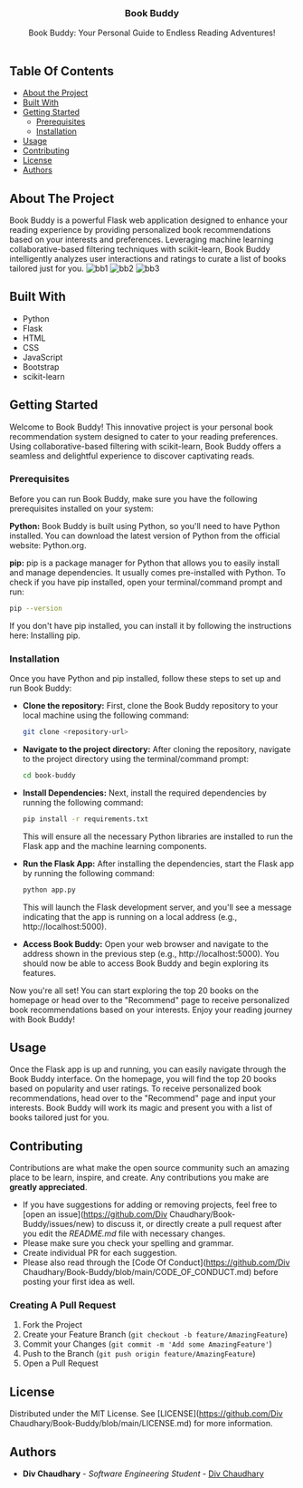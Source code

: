 <br/>
<p align="center">
  <h3 align="center">Book Buddy</h3>

  <p align="center">
    Book Buddy: Your Personal Guide to Endless Reading Adventures!
    <br/>
    <br/>
  </p>
</p>



## Table Of Contents

* [About the Project](#about-the-project)
* [Built With](#built-with)
* [Getting Started](#getting-started)
  * [Prerequisites](#prerequisites)
  * [Installation](#installation)
* [Usage](#usage)
* [Contributing](#contributing)
* [License](#license)
* [Authors](#authors)

## About The Project

Book Buddy is a powerful Flask web application designed to enhance your reading experience by providing personalized book recommendations based on your interests and preferences. Leveraging machine learning collaborative-based filtering techniques with scikit-learn, Book Buddy intelligently analyzes user interactions and ratings to curate a list of books tailored just for you.
![bb1](https://github.com/Div-Chaudhary/Book-Buddy/assets/100666304/dc4db062-370c-42c6-8ef0-8d860a828cb2)
![bb2](https://github.com/Div-Chaudhary/Book-Buddy/assets/100666304/92edd378-3ff5-4de7-97fc-5ef5d2a5f377)
![bb3](https://github.com/Div-Chaudhary/Book-Buddy/assets/100666304/5834d030-11c3-4dfb-9317-7f1cb4d0434b)

## Built With

<ul>
<li>Python</li>
<li>Flask</li>
<li>HTML</li>
<li>CSS</li>
<li>JavaScript</li>
<li>Bootstrap</li>
<li>scikit-learn</li>
</ul>

## Getting Started

Welcome to Book Buddy! This innovative project is your personal book recommendation system designed to cater to your reading preferences. Using collaborative-based filtering with scikit-learn, Book Buddy offers a seamless and delightful experience to discover captivating reads.

### Prerequisites

Before you can run Book Buddy, make sure you have the following prerequisites installed on your system:

<b>Python:</b> Book Buddy is built using Python, so you'll need to have Python installed. You can download the latest version of Python from the official website: Python.org.

<b>pip:</b> pip is a package manager for Python that allows you to easily install and manage dependencies. It usually comes pre-installed with Python. To check if you have pip installed, open your terminal/command prompt and run:

```sh
pip --version
```
If you don't have pip installed, you can install it by following the instructions here: Installing pip.

### Installation

Once you have Python and pip installed, follow these steps to set up and run Book Buddy:
<ul>
<li><b>Clone the repository:</b> First, clone the Book Buddy repository to your local machine using the following command:

```sh
git clone <repository-url>
```
</li>


<li><b>Navigate to the project directory:</b> After cloning the repository, navigate to the project directory using the terminal/command prompt:

```sh
cd book-buddy
```

</li>

<li><b>Install Dependencies:</b> Next, install the required dependencies by running the following command:

```sh
pip install -r requirements.txt
```

This will ensure all the necessary Python libraries are installed to run the Flask app and the machine learning components.

</li>
<li><b>Run the Flask App:</b> After installing the dependencies, start the Flask app by running the following command:

```sh
python app.py
```

This will launch the Flask development server, and you'll see a message indicating that the app is running on a local address (e.g., http://localhost:5000).
</li>
<li><b>Access Book Buddy:</b> Open your web browser and navigate to the address shown in the previous step (e.g., http://localhost:5000). You should now be able to access Book Buddy and begin exploring its features.
</li>
</ul>
Now you're all set! You can start exploring the top 20 books on the homepage or head over to the "Recommend" page to receive personalized book recommendations based on your interests. Enjoy your reading journey with Book Buddy!

## Usage

Once the Flask app is up and running, you can easily navigate through the Book Buddy interface. On the homepage, you will find the top 20 books based on popularity and user ratings. To receive personalized book recommendations, head over to the "Recommend" page and input your interests. Book Buddy will work its magic and present you with a list of books tailored just for you.

## Contributing

Contributions are what make the open source community such an amazing place to be learn, inspire, and create. Any contributions you make are **greatly appreciated**.
* If you have suggestions for adding or removing projects, feel free to [open an issue](https://github.com/Div Chaudhary/Book-Buddy/issues/new) to discuss it, or directly create a pull request after you edit the *README.md* file with necessary changes.
* Please make sure you check your spelling and grammar.
* Create individual PR for each suggestion.
* Please also read through the [Code Of Conduct](https://github.com/Div Chaudhary/Book-Buddy/blob/main/CODE_OF_CONDUCT.md) before posting your first idea as well.

### Creating A Pull Request

1. Fork the Project
2. Create your Feature Branch (`git checkout -b feature/AmazingFeature`)
3. Commit your Changes (`git commit -m 'Add some AmazingFeature'`)
4. Push to the Branch (`git push origin feature/AmazingFeature`)
5. Open a Pull Request

## License

Distributed under the MIT License. See [LICENSE](https://github.com/Div Chaudhary/Book-Buddy/blob/main/LICENSE.md) for more information.

## Authors

* **Div Chaudhary** - *Software Engineering Student* - [Div Chaudhary](https://github.com/Div-Chaudhary)
